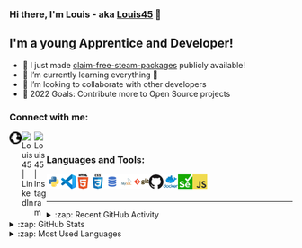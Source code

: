 ### Hi there, I'm Louis - aka [Louis45][website] 👋 

## I'm a young Apprentice and Developer!

- 🔭 I just made [claim-free-steam-packages](https://github.com/Luois45/claim-free-steam-packages) publicly available!
- 🌱 I’m currently learning everything 🤣
- 👯 I’m looking to collaborate with other developers
- 🥅 2022 Goals: Contribute more to Open Source projects

### Connect with me:

[<img align="left" alt="linktree.louis45.de" width="22px" src="https://raw.githubusercontent.com/iconic/open-iconic/master/svg/globe.svg" />][website]
[<img align="left" alt="Louis45 | LinkedIn" width="22px" src="https://cdn.jsdelivr.net/npm/simple-icons@v3/icons/linkedin.svg" />][linkedin]
[<img align="left" alt="Louis45 | Instagram" width="22px" src="https://cdn.jsdelivr.net/npm/simple-icons@v3/icons/instagram.svg" />][instagram]

<br />

### Languages and Tools:

[<img align="left" alt="Python" width="26px" src="https://raw.githubusercontent.com/github/explore/80688e429a7d4ef2fca1e82350fe8e3517d3494d/topics/python/python.png" />](https://github.com/topics/python)
[<img align="left" alt="Visual Studio Code" width="26px" src="https://raw.githubusercontent.com/github/explore/bbd48b997e8d0bef63f676eca4da5e1f76487b56/topics/visual-studio-code/visual-studio-code.png" />](https://github.com/topics/visual-studio-code)
[<img align="left" alt="HTML" width="26px" src="https://raw.githubusercontent.com/github/explore/80688e429a7d4ef2fca1e82350fe8e3517d3494d/topics/html/html.png" />](https://github.com/topics/html)
[<img align="left" alt="CSS" width="26px" src="https://raw.githubusercontent.com/github/explore/80688e429a7d4ef2fca1e82350fe8e3517d3494d/topics/css/css.png" />](https://github.com/topics/css)
[<img align="left" alt="SQL" width="26px" src="https://raw.githubusercontent.com/github/explore/80688e429a7d4ef2fca1e82350fe8e3517d3494d/topics/sql/sql.png" />](https://github.com/topics/sql)
[<img align="left" alt="MySQL" width="26px" src="https://raw.githubusercontent.com/github/explore/80688e429a7d4ef2fca1e82350fe8e3517d3494d/topics/mysql/mysql.png" />](https://github.com/topics/mysql)
[<img align="left" alt="Git" width="26px" src="https://raw.githubusercontent.com/github/explore/80688e429a7d4ef2fca1e82350fe8e3517d3494d/topics/git/git.png" />](https://github.com/topics/git)
[<img align="left" alt="GitHub" width="26px" src="https://raw.githubusercontent.com/github/explore/78df643247d429f6cc873026c0622819ad797942/topics/github/github.png" />](https://github.com/topics/github)
[<img align="left" alt="GitHub" width="26px" src="https://raw.githubusercontent.com/github/explore/80688e429a7d4ef2fca1e82350fe8e3517d3494d/topics/docker/docker.png" />](https://github.com/topics/docker)
[<img align="left" alt="Selenium" width="26px" src="https://raw.githubusercontent.com/github/explore/6c7084bb772f6fabaae377f5ae4a607594234ee6/topics/selenium/selenium.png" />](https://github.com/topics/selenium)
[<img align="left" alt="JavaScript" width="26px" src="https://raw.githubusercontent.com/github/explore/80688e429a7d4ef2fca1e82350fe8e3517d3494d/topics/javascript/javascript.png" />](https://github.com/topics/javascript)

<br />
<br />

---

<details>
  <summary>:zap: Recent GitHub Activity</summary>
  
<!--START_SECTION:activity-->
1. 🔒 Closed issue [#10](https://github.com/Luois45/SkinbaronBot_v2/issues/10) in [Luois45/SkinbaronBot_v2](https://github.com/Luois45/SkinbaronBot_v2)
2. ❗ Opened issue [#10](https://github.com/Luois45/SkinbaronBot_v2/issues/10) in [Luois45/SkinbaronBot_v2](https://github.com/Luois45/SkinbaronBot_v2)
3. 🔒 Closed issue [#9](https://github.com/Luois45/SkinbaronBot_v2/issues/9) in [Luois45/SkinbaronBot_v2](https://github.com/Luois45/SkinbaronBot_v2)
4. ❗ Opened issue [#9](https://github.com/Luois45/SkinbaronBot_v2/issues/9) in [Luois45/SkinbaronBot_v2](https://github.com/Luois45/SkinbaronBot_v2)
5. 🔒 Closed issue [#8](https://github.com/Luois45/SkinbaronBot_v2/issues/8) in [Luois45/SkinbaronBot_v2](https://github.com/Luois45/SkinbaronBot_v2)
6. ❗ Opened issue [#8](https://github.com/Luois45/SkinbaronBot_v2/issues/8) in [Luois45/SkinbaronBot_v2](https://github.com/Luois45/SkinbaronBot_v2)
7. 🔒 Closed issue [#7](https://github.com/Luois45/SkinbaronBot_v2/issues/7) in [Luois45/SkinbaronBot_v2](https://github.com/Luois45/SkinbaronBot_v2)
8. ❗ Opened issue [#7](https://github.com/Luois45/SkinbaronBot_v2/issues/7) in [Luois45/SkinbaronBot_v2](https://github.com/Luois45/SkinbaronBot_v2)
9. 🔒 Closed issue [#6](https://github.com/Luois45/SkinbaronBot_v2/issues/6) in [Luois45/SkinbaronBot_v2](https://github.com/Luois45/SkinbaronBot_v2)
10. ❗ Opened issue [#6](https://github.com/Luois45/SkinbaronBot_v2/issues/6) in [Luois45/SkinbaronBot_v2](https://github.com/Luois45/SkinbaronBot_v2)
<!--END_SECTION:activity-->
  
</details>

<details>
  <summary>:zap: GitHub Stats</summary>
  <a href="https://github.com/Luois45?tab=repositories">
    <img align="center" alt="Louis45's GitHub Stats" src="https://github-readme-stats.vercel.app/api?username=Luois45&count_private=true&theme=tokyonight&show_icons=true" />
  </a>
</details>

<details>
  <summary>:zap: Most Used Languages</summary>
  <a href="https://github.com/Luois45?tab=repositories">
    <img align="center" alt="Louis45's Most Used Languages" src="https://github-readme-stats.vercel.app/api/top-langs/?username=Luois45&count_private=true&theme=tokyonight&layout=compact" />
  </a>
</details>

[website]: https://linktree.louis45.de/
[instagram]: https://rebrand.ly/instagram-45
[linkedin]: https://rebrand.ly/linkedin-45
